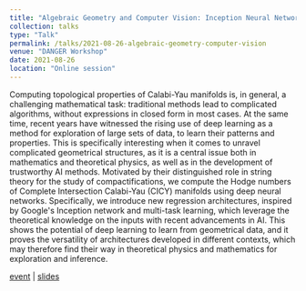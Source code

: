 ```yaml
---
title: "Algebraic Geometry and Computer Vision: Inception Neural Network for Calabi-Yau Manifolds"
collection: talks
type: "Talk"
permalink: /talks/2021-08-26-algebraic-geometry-computer-vision
venue: "DANGER Workshop"
date: 2021-08-26
location: "Online session"
---
```


Computing topological properties of Calabi-Yau manifolds is, in general, a challenging mathematical task: traditional methods lead to complicated algorithms, without expressions in closed form in most cases. At the same time, recent years have witnessed the rising use of deep learning as a method for exploration of large sets of data, to learn their patterns and properties. This is specifically interesting when it comes to unravel complicated geometrical structures, as it is a central issue both in mathematics and theoretical physics, as well as in the development of trustworthy AI methods. Motivated by their distinguished role in string theory for the study of compactifications, we compute the Hodge numbers of Complete Intersection Calabi-Yau (CICY) manifolds using deep neural networks. Specifically, we introduce new regression architectures, inspired by Google's Inception network and multi-task learning, which leverage the theoretical knowledge on the inputs with recent advancements in AI.  This shows the potential of deep learning to learn from geometrical data, and it proves the versatility of architectures developed in different contexts, which may therefore find their way in theoretical physics and mathematics for exploration and inference.

[event](https://sites.google.com/view/danger-workshop/talks) | [slides](https://riccardo.rigoletto.dynu.net/slides/danger_20210826.pdf)
